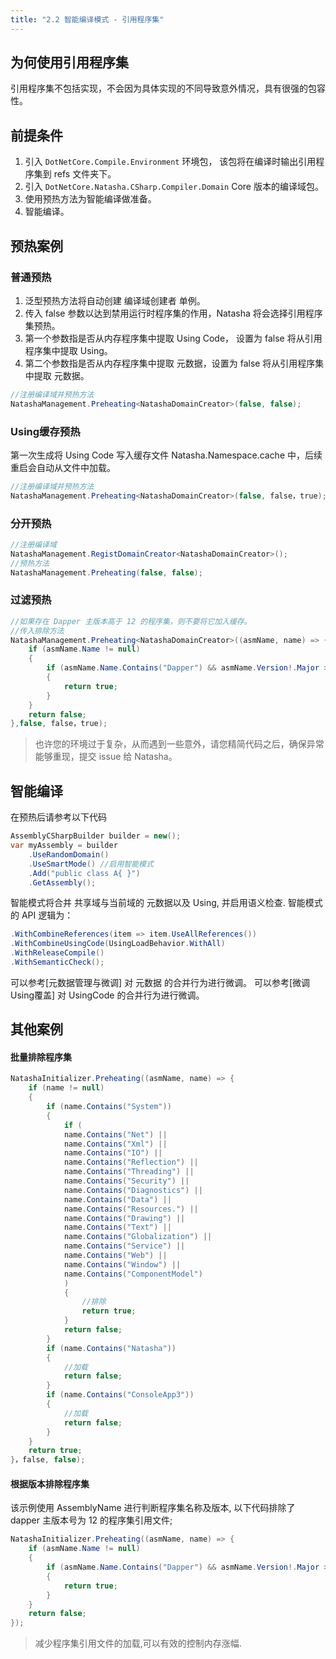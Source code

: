 ```yaml
---
title: "2.2 智能编译模式 - 引用程序集"
---
```


## 为何使用引用程序集

引用程序集不包括实现，不会因为具体实现的不同导致意外情况，具有很强的包容性。

## 前提条件

1. 引入 `DotNetCore.Compile.Environment` 环境包， 该包将在编译时输出引用程序集到 refs 文件夹下。
2. 引入 `DotNetCore.Natasha.CSharp.Compiler.Domain` Core 版本的编译域包。
3. 使用预热方法为智能编译做准备。
4. 智能编译。


## 预热案例

### 普通预热
1. 泛型预热方法将自动创建 编译域创建者 单例。
2. 传入 false 参数以达到禁用运行时程序集的作用，Natasha 将会选择引用程序集预热。
3. 第一个参数指是否从内存程序集中提取 Using Code， 设置为 false 将从引用程序集中提取 Using。
4. 第二个参数指是否从内存程序集中提取 元数据，设置为 false 将从引用程序集中提取 元数据。
```cs
//注册编译域并预热方法
NatashaManagement.Preheating<NatashaDomainCreator>(false, false);
```

### Using缓存预热
第一次生成将 Using Code 写入缓存文件  Natasha.Namespace.cache 中，后续重启会自动从文件中加载。
```cs
//注册编译域并预热方法
NatashaManagement.Preheating<NatashaDomainCreator>(false, false，true);
```

### 分开预热
```cs
//注册编译域
NatashaManagement.RegistDomainCreator<NatashaDomainCreator>();
//预热方法
NatashaManagement.Preheating(false, false);
```

### 过滤预热
```cs
//如果存在 Dapper 主版本高于 12 的程序集，则不要将它加入缓存。
//传入排除方法
NatashaManagement.Preheating<NatashaDomainCreator>((asmName, name) => {
    if (asmName.Name != null)
    {
        if (asmName.Name.Contains("Dapper") && asmName.Version!.Major > 12)
        {
            return true;
        }
    }
    return false;
},false, false，true);
```

> 也许您的环境过于复杂，从而遇到一些意外，请您精简代码之后，确保异常能够重现，提交 issue 给 Natasha。 


## 智能编译

在预热后请参考以下代码

```cs
AssemblyCSharpBuilder builder = new();
var myAssembly = builder
    .UseRandomDomain()
    .UseSmartMode() //启用智能模式
    .Add("public class A{ }")
    .GetAssembly();
```

智能模式将合并 共享域与当前域的 元数据以及 Using, 并启用语义检查.
智能模式的 API 逻辑为：
```cs
.WithCombineReferences(item => item.UseAllReferences())
.WithCombineUsingCode(UsingLoadBehavior.WithAll)
.WithReleaseCompile()
.WithSemanticCheck();
```

可以参考[元数据管理与微调] 对 元数据 的合并行为进行微调。
可以参考[微调Using覆盖] 对 UsingCode 的合并行为进行微调。

## 其他案例

#### 批量排除程序集

```cs
NatashaInitializer.Preheating((asmName, name) => {
    if (name != null)
    {
        if (name.Contains("System"))
        {
            if (
            name.Contains("Net") ||
            name.Contains("Xml") ||
            name.Contains("IO") ||
            name.Contains("Reflection") ||
            name.Contains("Threading") ||
            name.Contains("Security") ||
            name.Contains("Diagnostics") ||
            name.Contains("Data") ||
            name.Contains("Resources.") ||
            name.Contains("Drawing") ||
            name.Contains("Text") ||
            name.Contains("Globalization") ||
            name.Contains("Service") ||
            name.Contains("Web") ||
            name.Contains("Window") ||
            name.Contains("ComponentModel")
            )
            {
                //排除
                return true;
            }
            return false;
        }
        if (name.Contains("Natasha"))
        {
            //加载
            return false;
        }
        if (name.Contains("ConsoleApp3"))
        {
            //加载
            return false;
        }
    }
    return true;
}，false, false);
```

#### 根据版本排除程序集

该示例使用 AssemblyName 进行判断程序集名称及版本, 以下代码排除了 dapper 主版本号为 12 的程序集引用文件;

```cs
NatashaInitializer.Preheating((asmName, name) => {
    if (asmName.Name != null)
    {
        if (asmName.Name.Contains("Dapper") && asmName.Version!.Major > 12)
        {
            return true;
        }
    }
    return false;
});
```

> 减少程序集引用文件的加载,可以有效的控制内存涨幅.